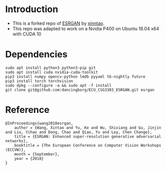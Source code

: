 # Introduction

- This is a forked repo of [ESRGAN](https://github.com/xinntao/ESRGAN) by [xinntao](https://github.com/xinntao).
- This repo was adapted to work on a Nvidia P400 on Ubuntu 18.04 x64 with CUDA 10

# Dependencies
```
sudo apt install python3 python3-pip git
sudo apt install cuda nvidia-cuda-toolkit
pip3 install numpy opencv-python lmdb pyyaml tb-nightly future
pip3 install torch torchvision
sudo dpkg --configure -a && sudo apt -f install
git clone git@github.com:dancingborg/ECU_CSG3303_ESRGAN.git esrgan
```

# Reference
<!--
    @article{wang2018esrgan,
        author={Wang, Xintao and Yu, Ke and Wu, Shixiang and Gu, Jinjin and Liu, Yihao and Dong, Chao and Loy, Chen Change and Qiao, Yu and Tang, Xiaoou},
        title={ESRGAN: Enhanced super-resolution generative adversarial networks},
        journal={arXiv preprint arXiv:1809.00219},
        year={2018}
    }
-->    
    @InProceedings{wang2018esrgan,
        author = {Wang, Xintao and Yu, Ke and Wu, Shixiang and Gu, Jinjin and Liu, Yihao and Dong, Chao and Qiao, Yu and Loy, Chen Change},
        title = {ESRGAN: Enhanced super-resolution generative adversarial networks},
        booktitle = {The European Conference on Computer Vision Workshops (ECCVW)},
        month = {September},
        year = {2018}
    }

